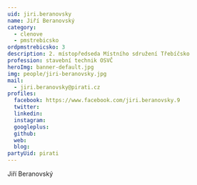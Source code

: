 ```yaml
---
uid: jiri.beranovsky
name: Jiří Beranovský
category:
  - clenove
  - pmstrebicsko
ordpmstrebicsko: 3
description: 2. místopředseda Místního sdružení Třebíčsko
profession: stavební technik OSVČ
heroImg: banner-default.jpg
img: people/jiri-beranovsky.jpg
mail:
  - jiri.beranovsky@pirati.cz
profiles:
  facebook: https://www.facebook.com/jiri.beranovsky.9
  twitter:
  linkedin:
  instagram:
  googleplus:
  github:
  web:
  blog:
partyUid: pirati
---
```


Jiří Beranovský
